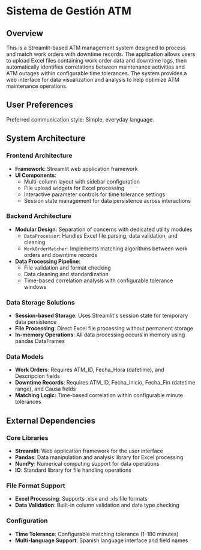 # Sistema de Gestión ATM

## Overview

This is a Streamlit-based ATM management system designed to process and match work orders with downtime records. The application allows users to upload Excel files containing work order data and downtime logs, then automatically identifies correlations between maintenance activities and ATM outages within configurable time tolerances. The system provides a web interface for data visualization and analysis to help optimize ATM maintenance operations.

## User Preferences

Preferred communication style: Simple, everyday language.

## System Architecture

### Frontend Architecture
- **Framework**: Streamlit web application framework
- **UI Components**: 
  - Multi-column layout with sidebar configuration
  - File upload widgets for Excel processing
  - Interactive parameter controls for time tolerance settings
  - Session state management for data persistence across interactions

### Backend Architecture
- **Modular Design**: Separation of concerns with dedicated utility modules
  - `DataProcessor`: Handles Excel file parsing, data validation, and cleaning
  - `WorkOrderMatcher`: Implements matching algorithms between work orders and downtime records
- **Data Processing Pipeline**: 
  - File validation and format checking
  - Data cleaning and standardization
  - Time-based correlation analysis with configurable tolerance windows

### Data Storage Solutions
- **Session-based Storage**: Uses Streamlit's session state for temporary data persistence
- **File Processing**: Direct Excel file processing without permanent storage
- **In-memory Operations**: All data processing occurs in memory using pandas DataFrames

### Data Models
- **Work Orders**: Requires ATM_ID, Fecha_Hora (datetime), and Descripcion fields
- **Downtime Records**: Requires ATM_ID, Fecha_Inicio, Fecha_Fin (datetime range), and Causa fields
- **Matching Logic**: Time-based correlation within configurable minute tolerances

## External Dependencies

### Core Libraries
- **Streamlit**: Web application framework for the user interface
- **Pandas**: Data manipulation and analysis library for Excel processing
- **NumPy**: Numerical computing support for data operations
- **IO**: Standard library for file handling operations

### File Format Support
- **Excel Processing**: Supports .xlsx and .xls file formats
- **Data Validation**: Built-in column validation and data type checking

### Configuration
- **Time Tolerance**: Configurable matching tolerance (1-180 minutes)
- **Multi-language Support**: Spanish language interface and field names